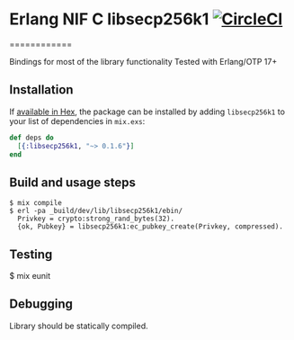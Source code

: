 # Erlang NIF C libsecp256k1 [![CircleCI](https://circleci.com/gh/exthereum/libsecp256k1.svg?style=svg)](https://circleci.com/gh/exthereum/libsecp256k1)

============

Bindings for most of the library functionality
Tested with Erlang/OTP 17+

Installation
------------
If [available in Hex](https://hex.pm/docs/publish), the package can be installed
by adding `libsecp256k1` to your list of dependencies in `mix.exs`:

```elixir
def deps do
  [{:libsecp256k1, "~> 0.1.6"}]
end
```

Build and usage steps
---------------------
	$ mix compile
	$ erl -pa _build/dev/lib/libsecp256k1/ebin/
	  Privkey = crypto:strong_rand_bytes(32).
	  {ok, Pubkey} = libsecp256k1:ec_pubkey_create(Privkey, compressed).

Testing
-------
  $ mix eunit

Debugging
---------

Library should be statically compiled.
